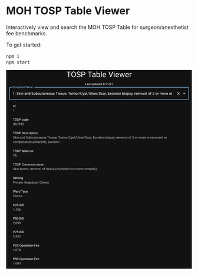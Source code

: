 # MOH TOSP Table Viewer

Interactively view and search the MOH TOSP Table for surgeon/anesthetist fee benchmarks.

To get started:

```command
npm i
npm start
```

![](demo.jpg)
